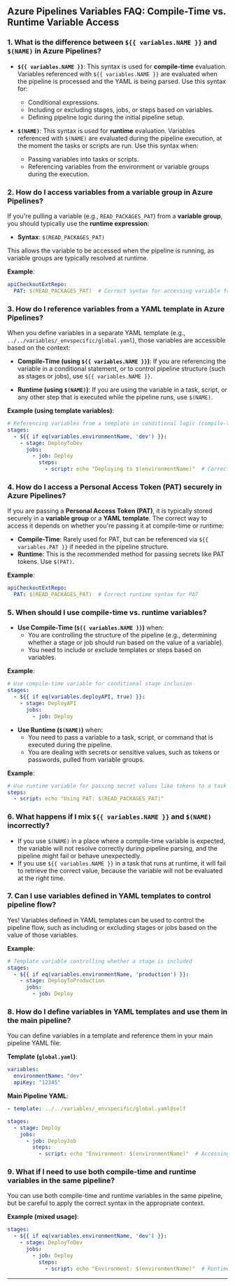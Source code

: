 ## **Azure Pipelines Variables FAQ: Compile-Time vs. Runtime Variable Access**

### 1. **What is the difference between `${{ variables.NAME }}` and `$(NAME)` in Azure Pipelines?**

- **`${{ variables.NAME }}`**: This syntax is used for **compile-time** evaluation. Variables referenced with `${{ variables.NAME }}` are evaluated when the pipeline is processed and the YAML is being parsed. Use this syntax for:
  - Conditional expressions.
  - Including or excluding stages, jobs, or steps based on variables.
  - Defining pipeline logic during the initial pipeline setup.

- **`$(NAME)`**: This syntax is used for **runtime** evaluation. Variables referenced with `$(NAME)` are evaluated during the pipeline execution, at the moment the tasks or scripts are run. Use this syntax when:
  - Passing variables into tasks or scripts.
  - Referencing variables from the environment or variable groups during the execution.

### 2. **How do I access variables from a variable group in Azure Pipelines?**

If you're pulling a variable (e.g., `READ_PACKAGES_PAT`) from a **variable group**, you should typically use the **runtime expression**:

- **Syntax**: `$(READ_PACKAGES_PAT)`
  
This allows the variable to be accessed when the pipeline is running, as variable groups are typically resolved at runtime.

**Example**:
```yaml
apiCheckoutExtRepo:
  PAT: $(READ_PACKAGES_PAT)  # Correct syntax for accessing variable from a variable group
```

### 3. **How do I reference variables from a YAML template in Azure Pipelines?**

When you define variables in a separate YAML template (e.g., `../../variables/_envspecific/global.yaml`), those variables are accessible based on the context:

- **Compile-Time (using `${{ variables.NAME }}`)**: If you are referencing the variable in a conditional statement, or to control pipeline structure (such as stages or jobs), use `${{ variables.NAME }}`.

- **Runtime (using `$(NAME)`)**: If you are using the variable in a task, script, or any other step that is executed while the pipeline runs, use `$(NAME)`.

**Example (using template variables)**:

```yaml
# Referencing variables from a template in conditional logic (compile-time)
stages:
  - ${{ if eq(variables.environmentName, 'dev') }}:
    - stage: DeployToDev
      jobs:
        - job: Deploy
          steps:
            - script: echo "Deploying to $(environmentName)"  # Correct syntax for runtime use
```

### 4. **How do I access a Personal Access Token (PAT) securely in Azure Pipelines?**

If you are passing a **Personal Access Token (PAT)**, it is typically stored securely in a **variable group** or a **YAML template**. The correct way to access it depends on whether you're passing it at compile-time or runtime:

- **Compile-Time**: Rarely used for PAT, but can be referenced via `${{ variables.PAT }}` if needed in the pipeline structure.
- **Runtime**: This is the recommended method for passing secrets like PAT tokens. Use `$(PAT)`.

**Example**:
```yaml
apiCheckoutExtRepo:
  PAT: $(READ_PACKAGES_PAT)  # Correct runtime syntax for PAT
```

### 5. **When should I use compile-time vs. runtime variables?**

- **Use Compile-Time (`${{ variables.NAME }}`)** when:
  - You are controlling the structure of the pipeline (e.g., determining whether a stage or job should run based on the value of a variable).
  - You need to include or exclude templates or steps based on variables.
  
**Example**:
```yaml
# Use compile-time variable for conditional stage inclusion
stages:
  - ${{ if eq(variables.deployAPI, true) }}:
    - stage: DeployAPI
      jobs:
        - job: Deploy
```

- **Use Runtime (`$(NAME)`)** when:
  - You need to pass a variable to a task, script, or command that is executed during the pipeline.
  - You are dealing with secrets or sensitive values, such as tokens or passwords, pulled from variable groups.

**Example**:
```yaml
# Use runtime variable for passing secret values like tokens to a task
steps:
  - script: echo "Using PAT: $(READ_PACKAGES_PAT)"
```

### 6. **What happens if I mix `${{ variables.NAME }}` and `$(NAME)` incorrectly?**

- If you use `$(NAME)` in a place where a compile-time variable is expected, the variable will not resolve correctly during pipeline parsing, and the pipeline might fail or behave unexpectedly.
- If you use `${{ variables.NAME }}` in a task that runs at runtime, it will fail to retrieve the correct value, because the variable will not be evaluated at the right time.

### 7. **Can I use variables defined in YAML templates to control pipeline flow?**

Yes! Variables defined in YAML templates can be used to control the pipeline flow, such as including or excluding stages or jobs based on the value of those variables.

**Example**:
```yaml
# Template variable controlling whether a stage is included
stages:
  - ${{ if eq(variables.environmentName, 'production') }}:
    - stage: DeployToProduction
      jobs:
        - job: Deploy
```

### 8. **How do I define variables in YAML templates and use them in the main pipeline?**

You can define variables in a template and reference them in your main pipeline YAML file:

**Template (`global.yaml`)**:
```yaml
variables:
  environmentName: "dev"
  apiKey: "12345"
```

**Main Pipeline YAML**:
```yaml
- template: ../../variables/_envspecific/global.yaml@self

stages:
  - stage: Deploy
    jobs:
      - job: DeployJob
        steps:
          - script: echo "Environment: $(environmentName)"  # Accessing runtime variable
```

### 9. **What if I need to use both compile-time and runtime variables in the same pipeline?**

You can use both compile-time and runtime variables in the same pipeline, but be careful to apply the correct syntax in the appropriate context.

**Example (mixed usage)**:
```yaml
stages:
  - ${{ if eq(variables.environmentName, 'dev') }}:
    - stage: DeployToDev
      jobs:
        - job: Deploy
          steps:
            - script: echo "Environment: $(environmentName)"  # Runtime access
```

---
